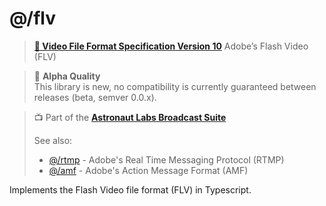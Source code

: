 # @/flv
> **[📜 Video File Format Specification Version 10](https://www.adobe.com/content/dam/acom/en/devnet/flv/video_file_format_spec_v10.pdf)**
> Adobe’s Flash Video (FLV)

> 📝 **Alpha Quality**  
> This library is new, no compatibility is currently guaranteed between 
> releases (beta, semver 0.0.x).

> 📺 Part of the [**Astronaut Labs Broadcast Suite**](https://github.com/astronautlabs/broadcast)
> 
> See also:
> - [@/rtmp](https://github.com/astronautlabs/rtmp) - Adobe's Real Time Messaging Protocol (RTMP)
> - [@/amf](https://github.com/astronautlabs/amf) - Adobe's Action Message Format (AMF)

Implements the Flash Video file format (FLV) in Typescript.
